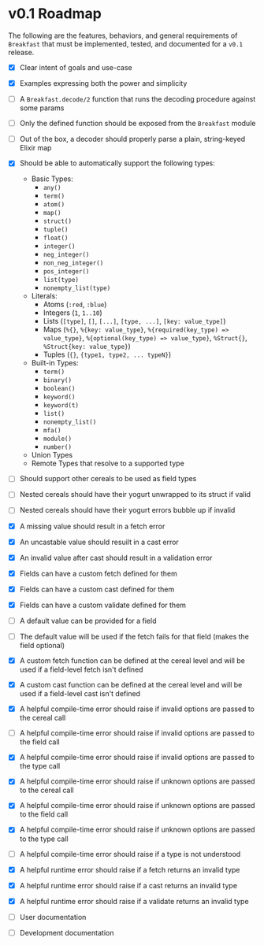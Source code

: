 # v0.1 Roadmap

The following are the features, behaviors, and general requirements of `Breakfast` that must be implemented, tested, and documented for a `v0.1` release.

- [x] Clear intent of goals and use-case
- [x] Examples expressing both the power and simplicity
- [ ] A `Breakfast.decode/2` function that runs the decoding procedure against some params
- [ ] Only the defined function should be exposed from the `Breakfast` module
- [ ] Out of the box, a decoder should properly parse a plain, string-keyed Elixir map
- [x] Should be able to automatically support the following types:
  - Basic Types:
    - `any()`
    - `term()`
    - `atom()`
    - `map()`
    - `struct()`
    - `tuple()`
    - `float()`
    - `integer()`
    - `neg_integer()`
    - `non_neg_integer()`
    - `pos_integer()`
    - `list(type)`
    - `nonempty_list(type)`
  - Literals:
    - Atoms (`:red`, `:blue`)
    - Integers (`1`, `1..10`)
    - Lists (`[type]`, `[]`, `[...]`, `[type, ...]`, `[key: value_type]`)
    - Maps (`%{}`, `%{key: value_type}`, `%{required(key_type) => value_type}`, `%{optional(key_type) => value_type}`, `%Struct{}`, `%Struct{key: value_type}`)
    - Tuples (`{}`, `{type1, type2, ... typeN}`)
  - Built-in Types:
    - `term()`
    - `binary()`
    - `boolean()`
    - `keyword()`
    - `keyword(t)`
    - `list()`
    - `nonempty_list()`
    - `mfa()`
    - `module()`
    - `number()`
  - Union Types
  - Remote Types that resolve to a supported type
- [ ] Should support other cereals to be used as field types
- [ ] Nested cereals should have their yogurt unwrapped to its struct if valid
- [ ] Nested cereals should have their yogurt errors bubble up if invalid
- [x] A missing value should result in a fetch error
- [x] An uncastable value should resuilt in a cast error
- [x] An invalid value after cast should result in a validation error
- [x] Fields can have a custom fetch defined for them
- [x] Fields can have a custom cast defined for them
- [x] Fields can have a custom validate defined for them
- [ ] A default value can be provided for a field
- [ ] The default value will be used if the fetch fails for that field (makes the field optional)
- [x] A custom fetch function can be defined at the cereal level and will be used if a field-level fetch isn't defined
- [x] A custom cast function can be defined at the cereal level and will be used if a field-level cast isn't defined
- [x] A helpful compile-time error should raise if invalid options are passed to the cereal call
- [ ] A helpful compile-time error should raise if invalid options are passed to the field call
- [x] A helpful compile-time error should raise if invalid options are passed to the type call
- [x] A helpful compile-time error should raise if unknown options are passed to the cereal call
- [x] A helpful compile-time error should raise if unknown options are passed to the field call
- [x] A helpful compile-time error should raise if unknown options are passed to the type call
- [ ] A helpful compile-time error should raise if a type is not understood
- [x] A helpful runtime error should raise if a fetch returns an invalid type
- [x] A helpful runtime error should raise if a cast returns an invalid type
- [x] A helpful runtime error should raise if a validate returns an invalid type
- [ ] User documentation
- [ ] Development documentation

